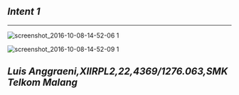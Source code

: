 ## **_Intent 1_**
***


![screenshot_2016-10-08-14-52-06 1](https://cloud.githubusercontent.com/assets/15699557/19218503/aba861f4-8e25-11e6-865d-3f2d39571644.png)

![screenshot_2016-10-08-14-52-09 1](https://cloud.githubusercontent.com/assets/15699557/19218504/bd96e174-8e25-11e6-85e6-6b4325dee3c5.png)

## **_Luis Anggraeni,XIIRPL2,22,4369/1276.063,SMK Telkom Malang_**
